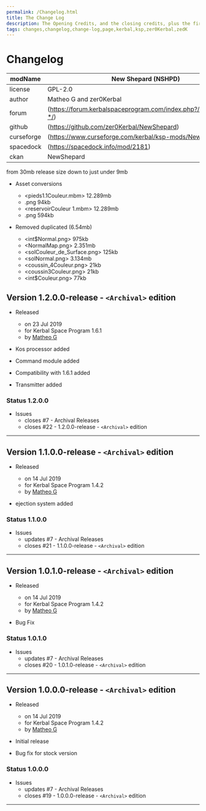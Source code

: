 ```yaml
---
permalink: /Changelog.html
title: The Change Log
description: The Opening Credits, and the closing credits, plus the first of two (or is three) end credit scenes
tags: changes,changelog,change-log,page,kerbal,ksp,zer0Kerbal,zedK
---
```

<!-- hdr-changelog.md v1.0.0.1
New Shepard (NSHPD)
created: 13 May 2022
updated: 05 Nov 2022
CC BY-ND 4.0 by zer0Kerbal -->  
# Changelog  
  
| modName    | New Shepard (NSHPD)                                               |
| ---------- | ----------------------------------------------------------------- |
| license    | GPL-2.0                                                           |
| author     | Matheo G and zer0Kerbal                                           |
| forum      | (https://forum.kerbalspaceprogram.com/index.php?/topic/210741-*/) |
| github     | (https://github.com/zer0Kerbal/NewShepard)                        |
| curseforge | (https://www.curseforge.com/kerbal/ksp-mods/NewShepard)           |
| spacedock  | (https://spacedock.info/mod/2181)                                 |
| ckan       | NewShepard                                                        |

from 30mb release size down to just under 9mb

* Asset conversions
  * <pieds1.1Couleur.mbm> 12.289mb
  * .png 94kb
  * <reservoirCouleur 1.mbm> 12.289mb
  * .png 594kb

* Removed duplicated (6.54mb)
  * <int$Normal.png> 975kb
  * <NormalMap.png> 2.351mb
  * <solCouleur_de_Surface.png> 125kb
  * <solNormal.png> 3.134mb
  * <coussin_4Couleur.png> 21kb
  * <coussin3Couleur.png> 21kb
  * <int$Couleur.png> 77kb


## Version 1.2.0.0-release - `<Archival>` edition

* Released
  * on 23 Jul 2019
  * for Kerbal Space Program 1.6.1
  * by [Matheo G](https://forum.kerbalspaceprogram.com/index.php?/profile/185325-*/)

* Kos processor added
* Command module added
* Compatibility with 1.6.1 added
* Transmitter added

### Status 1.2.0.0

* Issues
  * closes #7 - Archival Releases
  * closes #22 - 1.2.0.0-release - `<Archival>` edition

---

## Version 1.1.0.0-release - `<Archival>` edition

* Released
  * on 14 Jul 2019
  * for Kerbal Space Program 1.4.2
  * by [Matheo G](https://forum.kerbalspaceprogram.com/index.php?/profile/185325-*/)

* ejection system added

### Status 1.1.0.0

* Issues
  * updates #7 - Archival Releases
  * closes #21 - 1.1.0.0-release - `<Archival>` edition

---

## Version 1.0.1.0-release - `<Archival>` edition

* Released
  * on 14 Jul 2019
  * for Kerbal Space Program 1.4.2
  * by [Matheo G](https://forum.kerbalspaceprogram.com/index.php?/profile/185325-*/)

* Bug Fix

### Status 1.0.1.0

* Issues
  * updates #7 - Archival Releases
  * closes #20 - 1.0.1.0-release - `<Archival>` edition

---

## Version 1.0.0.0-release - `<Archival>` edition

* Released
  * on 14 Jul 2019
  * for Kerbal Space Program 1.4.2
  * by [Matheo G](https://forum.kerbalspaceprogram.com/index.php?/profile/185325-*/)

* Initial release
* Bug fix for stock version

### Status 1.0.0.0

* Issues
  * updates #7 - Archival Releases
  * closes #19 - 1.0.0.0-release - `<Archival>` edition

---
